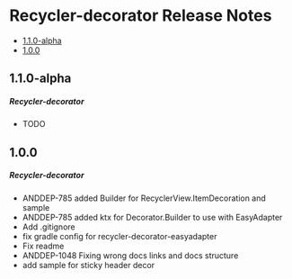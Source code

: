 # Recycler-decorator Release Notes

- [1.1.0-alpha](#110-alpha)
- [1.0.0](#100)

## 1.1.0-alpha
##### Recycler-decorator
* TODO
## 1.0.0
##### Recycler-decorator
* ANDDEP-785 added Builder for RecyclerView.ItemDecoration and sample
* ANDDEP-785 added ktx for Decorator.Builder to use with EasyAdapter
* Add .gitignore
* fix gradle config for recycler-decorator-easyadapter
* Fix readme
* ANDDEP-1048 Fixing wrong docs links and docs structure
* add sample for sticky header decor
